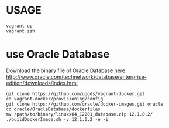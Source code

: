 # USAGE

```
vagrant up
vagrant ssh
```

# use Oracle Database

Download the binary file of Oracle Database here.
http://www.oracle.com/technetwork/database/enterprise-edition/downloads/index.html

```
git clone https://github.com/uggds/vagrant-docker.git
cd vagrant-docker/provisioning/config
git clone https://github.com/oracle/docker-images.git oracle
cd oracle/OracleDatabase/dockerfiles
mv /path/to/binary/linuxx64_12201_database.zip 12.1.0.2/
./buildDockerImage.sh -v 12.1.0.2 -e -i
```
